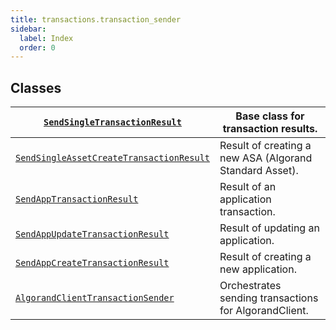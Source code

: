 ```yaml
---
title: transactions.transaction_sender
sidebar:
  label: Index
  order: 0
---
```


## Classes

| [`SendSingleTransactionResult`](SendSingleTransactionResult.md#algokit_utils.transactions.transaction_sender.SendSingleTransactionResult)                                  | Base class for transaction results.                     |
| -------------------------------------------------------------------------------------------------------------------------------------------------------------------------- | ------------------------------------------------------- |
| [`SendSingleAssetCreateTransactionResult`](SendSingleAssetCreateTransactionResult.md#algokit_utils.transactions.transaction_sender.SendSingleAssetCreateTransactionResult) | Result of creating a new ASA (Algorand Standard Asset). |
| [`SendAppTransactionResult`](SendAppTransactionResult.md#algokit_utils.transactions.transaction_sender.SendAppTransactionResult)                                           | Result of an application transaction.                   |
| [`SendAppUpdateTransactionResult`](SendAppUpdateTransactionResult.md#algokit_utils.transactions.transaction_sender.SendAppUpdateTransactionResult)                         | Result of updating an application.                      |
| [`SendAppCreateTransactionResult`](SendAppCreateTransactionResult.md#algokit_utils.transactions.transaction_sender.SendAppCreateTransactionResult)                         | Result of creating a new application.                   |
| [`AlgorandClientTransactionSender`](AlgorandClientTransactionSender.md#algokit_utils.transactions.transaction_sender.AlgorandClientTransactionSender)                      | Orchestrates sending transactions for AlgorandClient.   |
